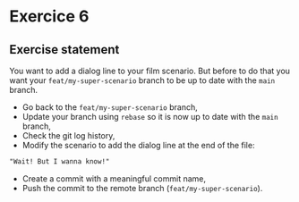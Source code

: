 # Exercice 6

## Exercise statement

You want to add a dialog line to your film scenario.
But before to do that you want your `feat/my-super-scenario` branch to be up to date with the `main` branch.

- Go back to the `feat/my-super-scenario` branch,
- Update your branch using `rebase` so it is now up to date with the `main` branch,
- Check the git log history,
- Modify the scenario to add the dialog line at the end of the file:

```txt
"Wait! But I wanna know!"
```

- Create a commit with a meaningful commit name,
- Push the commit to the remote branch (`feat/my-super-scenario`).
